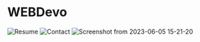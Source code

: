 # WEBDevo


![Resume](https://github.com/KAnnAN-M-D/KAnnAN-M-D.github.io/assets/133194783/e7b8b734-4f18-46ed-8d6a-b3db70416813)
![Contact](https://github.com/KAnnAN-M-D/KAnnAN-M-D.github.io/assets/133194783/87328d2d-fa24-4f6d-9a70-51a4ca27d9e3)
![Screenshot from 2023-06-05 15-21-20](https://github.com/KAnnAN-M-D/KAnnAN-M-D.github.io/assets/133194783/145b07fb-d95a-429f-8358-abf79bdaf779)
